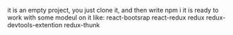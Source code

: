 it is an empty project, you just clone it, and then write
npm i
it is ready to work with some modeul on it like: 
react-bootsrap
react-redux
redux
redux-devtools-extention
redux-thunk
